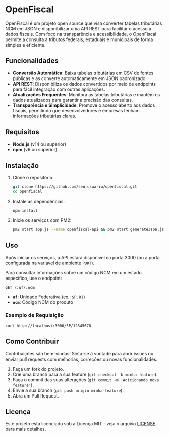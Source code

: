 # OpenFiscal

OpenFiscal é um projeto open source que visa converter tabelas tributárias NCM em JSON e disponibilizar uma API REST para facilitar o acesso a dados fiscais. Com foco na transparência e acessibilidade, o OpenFiscal permite a consulta a tributos federais, estaduais e municipais de forma simples e eficiente.

## Funcionalidades

- **Conversão Automática**: Baixa tabelas tributárias em CSV de fontes públicas e as converte automaticamente em JSON padronizado.
- **API REST**: Disponibiliza os dados convertidos por meio de endpoints para fácil integração com outras aplicações.
- **Atualizações Frequentes**: Monitora as tabelas tributárias e mantém os dados atualizados para garantir a precisão das consultas.
- **Transparência e Simplicidade**: Promove o acesso aberto aos dados fiscais, permitindo que desenvolvedores e empresas tenham informações tributárias claras.

## Requisitos

- **Node.js** (v14 ou superior)
- **npm** (v6 ou superior)

## Instalação

1. Clone o repositório:
   ```sh
   git clone https://github.com/seu-usuario/openfiscal.git
   cd openfiscal
   ```

2. Instale as dependências:
   ```sh
   npm install
   ```

3. Inicie os serviços com PM2:
   ```sh
   pm2 start app.js --name openfiscal-api && pm2 start generateJson.js --name openfiscal-json-generator && pm2 save && pm2 startup
   ```

## Uso

Após iniciar os serviços, a API estará disponível na porta 3000 (ou a porta configurada na variável de ambiente `PORT`).

Para consultar informações sobre um código NCM em um estado específico, use o endpoint:

```http
GET /:uf/:ncm
```

- **`uf`**: Unidade Federativa (ex.: `SP`, `RJ`)
- **`ncm`**: Código NCM do produto

### Exemplo de Requisição

```sh
curl http://localhost:3000/SP/12345678
```

## Como Contribuir

Contribuições são bem-vindas! Sinta-se à vontade para abrir issues ou enviar pull requests com melhorias, correções ou novas funcionalidades.

1. Faça um fork do projeto.
2. Crie uma branch para a sua feature (`git checkout -b minha-feature`).
3. Faça o commit das suas alterações (`git commit -m 'Adicionando nova feature'`).
4. Envie a sua branch (`git push origin minha-feature`).
5. Abra um Pull Request.

## Licença

Este projeto está licenciado sob a Licença MIT - veja o arquivo [LICENSE](LICENSE) para mais detalhes.

